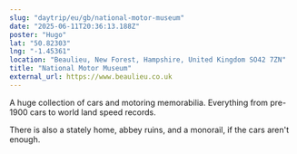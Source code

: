 ```yaml
---
slug: "daytrip/eu/gb/national-motor-museum"
date: "2025-06-11T20:36:13.188Z"
poster: "Hugo"
lat: "50.82303"
lng: "-1.45361"
location: "Beaulieu, New Forest, Hampshire, United Kingdom SO42 7ZN"
title: "National Motor Museum"
external_url: https://www.beaulieu.co.uk
---
```

A huge collection of cars and motoring memorabilia. Everything from pre-1900 cars to world land speed records.

There is also a stately home, abbey ruins, and a monorail, if the cars aren't enough.